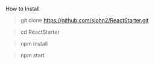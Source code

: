 
How to Install

> git clone https://github.com/sjohn2/ReactStarter.git

> cd ReactStarter

> npm install

> npm start



